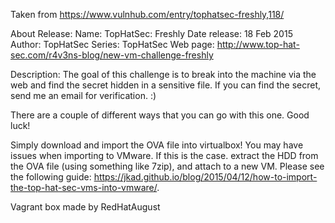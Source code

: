 Taken from https://www.vulnhub.com/entry/tophatsec-freshly,118/ 

About Release:
    Name: TopHatSec: Freshly
    Date release: 18 Feb 2015
    Author: TopHatSec
    Series: TopHatSec
    Web page: http://www.top-hat-sec.com/r4v3ns-blog/new-vm-challenge-freshly

Description:
The goal of this challenge is to break into the machine via the web and find the secret hidden in a sensitive file. If you can find the secret, send me an email for verification. :)

There are a couple of different ways that you can go with this one. Good luck!

Simply download and import the OVA file into virtualbox!
You may have issues when importing to VMware. If this is the case. extract the HDD from the OVA file (using something like 7zip), and attach to a new VM. Please see the following guide: https://jkad.github.io/blog/2015/04/12/how-to-import-the-top-hat-sec-vms-into-vmware/.
 
Vagrant box made by RedHatAugust
